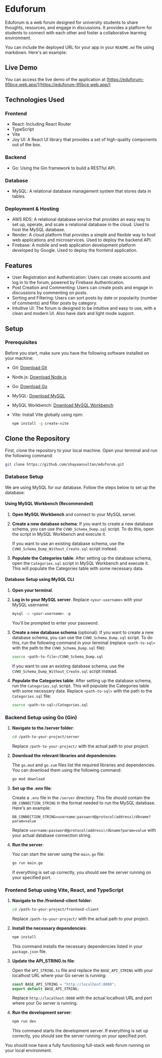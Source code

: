 # Eduforum

Eduforum is a web forum designed for university students to share thoughts, resources, and engage in discussions. It provides a platform for students to connect with each other and foster a collaborative learning environment.

You can include the deployed URL for your app in your `README.md` file using markdown. Here's an example:


## Live Demo

You can access the live demo of the application at [https://eduforum-95bce.web.app/](https://eduforum-95bce.web.app/)


## Technologies Used

### Frontend

- React: Including React Router
- TypeScript
- Vite
- Joy UI: A React UI library that provides a set of high-quality components out of the box.

### Backend

- Go: Using the Gin framework to build a RESTful API.

### Database

- MySQL: A relational database management system that stores data in tables.

### Deployment & Hosting
- AWS RDS: A relational database service that provides an easy way to set up, operate, and scale a relational database in the cloud. Used to host the MySQL database.
- Render: A cloud platform that provides a simple and flexible way to host web applications and microservices. Used to deploy the backend API.
- Firebase: A mobile and web application development platform developed by Google. Used to deploy the frontend application.

## Features

- User Registration and Authentication: Users can create accounts and log in to the forum, powered by Firebase Authentication.
- Post Creation and Commenting: Users can create posts and engage in discussions by commenting on posts.
- Sorting and Filtering: Users can sort posts by date or popularity (number of comments) and filter posts by category.
- Intuitive UI: The forum is designed to be intuitive and easy to use, with a clean and modern UI. Also have dark and light mode support.

## Setup

### Prerequisites

Before you start, make sure you have the following software installed on your machine:

- Git: [Download Git](https://git-scm.com/downloads)
- Node.js: [Download Node.js](https://nodejs.org/en/download/)
- Go: [Download Go](https://golang.org/dl/)
- MySQL: [Download MySQL](https://dev.mysql.com/downloads/installer/)
- MySQL Workbench: [Download MySQL Workbench](https://dev.mysql.com/downloads/workbench/)
- Vite: Install Vite globally using npm:

    ```bash
    npm install -g create-vite
    ```

## Clone the Repository

First, clone the repository to your local machine. Open your terminal and run the following command:

```bash
git clone https://github.com/shayaansultan/eduforum.git
```

### Database Setup

We are using MySQL for our database. Follow the steps below to set up the database:

#### Using MySQL Workbench (Recommended)

1. **Open MySQL Workbench** and connect to your MySQL server.

2. **Create a new database schema**: If you want to create a new database schema, you can use the `CVWO_Schema_Dump.sql` script. To do this, open the script in MySQL Workbench and execute it.

    If you want to use an existing database schema, use the `CVWO_Schema_Dump_Without_Create.sql` script instead.

3. **Populate the Categories table**: After setting up the database schema, open the `Categories.sql` script in MySQL Workbench and execute it. This will populate the Categories table with some necessary data.


#### Database Setup using MySQL CLI

1. **Open your terminal**.

2. **Log in to your MySQL server**. Replace `<your-username>` with your MySQL username:

    ```bash
    mysql -u <your-username> -p
    ```

    You'll be prompted to enter your password.

3. **Create a new database schema** (optional): If you want to create a new database schema, you can use the `CVWO_Schema_Dump.sql` script. To do this, run the following command in your terminal (replace `<path-to-sql>` with the path to the `CVWO_Schema_Dump.sql` file):

    ```bash
    source <path-to-file>/CVWO_Schema_Dump.sql
    ```

    If you want to use an existing database schema, use the `CVWO_Schema_Dump_Without_Create.sql` script instead.

4. **Populate the Categories table**: After setting up the database schema, run the `Categories.sql` script. This will populate the Categories table with some necessary data. Replace `<path-to-sql>` with the path to the `Categories.sql` file:

    ```bash
    source <path-to-sql>/Categories.sql
    ```

### Backend Setup using Go (Gin)

1. **Navigate to the /server folder**:

    ```bash
    cd /path-to-your-project/server
    ```

    Replace `/path-to-your-project/` with the actual path to your project.

2. **Download the relevant libraries and dependencies**:

    The `go.mod` and `go.sum` files list the required libraries and dependencies. You can download them using the following command:

    ```bash
    go mod download
    ```

3. **Set up the .env file**:

    Create a `.env` file in the `/server` directory. This file should contain the `DB_CONNECTION_STRING` in the format needed to run the MySQL database. Here's an example:

    ```env
    DB_CONNECTION_STRING=username:password@protocol(address)/dbname?param=value
    ```

    Replace `username:password@protocol(address)/dbname?param=value` with your actual database connection string.

4. **Run the server**:

    You can start the server using the `main.go` file:

    ```bash
    go run main.go
    ```

    If everything is set up correctly, you should see the server running on your specified port.


### Frontend Setup using Vite, React, and TypeScript

1. **Navigate to the /frontend-client folder**:

    ```bash
    cd /path-to-your-project/frontend-client
    ```

    Replace `/path-to-your-project/` with the actual path to your project.

2. **Install the necessary dependencies**:

    ```bash
    npm install
    ```

    This command installs the necessary dependencies listed in your `package.json` file.

3. **Update the API_STRING.ts file**:

    Open the `API_STRING.ts` file and replace the `BASE_API_STRING` with your localhost URL where your Go server is running:

    ```typescript
    const BASE_API_STRING = "http://localhost:8080";
    export default BASE_API_STRING;
    ```

    Replace `http://localhost:8080` with the actual localhost URL and port where your Go server is running.

4. **Run the development server**:

    ```bash
    npm run dev
    ```

    This command starts the development server. If everything is set up correctly, you should see the server running on your specified port.

You should now have a fully functioning full-stack web forum running on your local environment.

